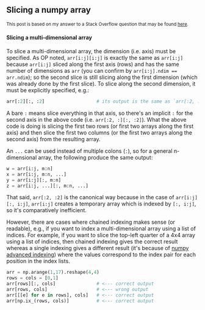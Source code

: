 ## Slicing a numpy array

<sup>This post is based on my answer to a Stack Overflow question that may be found [here](https://stackoverflow.com/a/75585695/19123103).</sup>

#### Slicing a multi-dimensional array


To slice a multi-dimensional array, the dimension (i.e. axis) must be specified. As OP noted, `arr[i:j][i:j]` is exactly the same as `arr[i:j]` because `arr[i:j]` sliced along the first axis (rows) and has the same number of dimensions as `arr` (you can confirm by `arr[i:j].ndim == arr.ndim`); so the second slice is still slicing along the first dimension (which was already done by the first slice). To slice along the second dimension, it must be explicitly specified, e.g.:
```python
arr[:2][:, :2]                   # its output is the same as `arr[:2, :2]`
```
A bare `:` means slice everything in that axis, so there's an implicit `:` for the second axis in the above code (i.e. `arr[:2, :][:, :2]`). What the above code is doing is slicing the first two rows (or first two arrays along the first axis) and then slice the first two columns (or the first two arrays along the second axis) from the resulting array.

An `...` can be used instead of multiple colons (`:`), so for a general n-dimensional array, the following produce the same output:
```python
w = arr[i:j, m:n]
x = arr[i:j, m:n, ...]
y = arr[i:j][:, m:n]
z = arr[i:j, ...][:, m:n, ...]
```

That said, `arr[:2, :2]` is the canonical way because in the case of `arr[i:j][:, i:j]`, `arr[i:j]` creates a temporary array which is indexed by `[:, i:j]`, so it's comparatively inefficient.

However, there are cases where chained indexing makes sense (or readable), e.g., if you want to index a multi-dimensional array using a list of indices. For example, if you want to slice the top-left quarter of a 4x4 array using a list of indices, then chained indexing gives the correct result whereas a single indexing gives a different result (it's because of [numpy advanced indexing][1]) where the values correspond to the index pair for each position in the index lists.
```python
arr = np.arange(1,17).reshape(4,4)
rows = cols = [0,1]
arr[rows][:, cols]               # <--- correct output
arr[rows, cols]                  # <--- wrong output
arr[[[e] for e in rows], cols]   # <--- correct output
arr[np.ix_(rows, cols)]          # <--- correct output
```

  [1]: https://numpy.org/doc/stable/user/basics.indexing.html#advanced-indexing